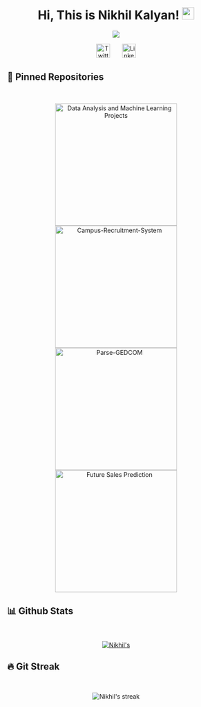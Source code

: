 <h1 align="center">
  Hi, This is Nikhil Kalyan!
  <img src="https://media.giphy.com/media/hvRJCLFzcasrR4ia7z/giphy.gif" width="28">
</h1>

<!-- Typing SVG by DenverCoder1 - https://github.com/DenverCoder1/readme-typing-svg -->
<p align="center">
  <a href="https://github.com/DenverCoder1/readme-typing-svg"><img src="https://readme-typing-svg.herokuapp.com/?lines=Machine+Learning+Engineer;Full+Stack+Developer&color=F85D7F&center=true&width=400&height=50"></a>
</p>

<!-- Social icons section -->
<p align="center">
  <a href="https://twitter.com/NikhilK48448910"><img width="32px" alt="Twitter" title="Twitter" src="https://i.imgur.com/OXZM1L6.png"/></a>
  &#8287;&#8287;&#8287;&#8287;&#8287;
  <a href="https://www.linkedin.com/in/nikhilkalyan/"><img width="32px" alt="LinkedIn" title="LinkedIn" src="https://i.imgur.com/RIefvk9.png"/></a>
</p>


## 📘 Pinned Repositories
<br>
<p align="center">
  <a href="https://github.com/starkworld/Data-Analysis-and-Machine-Learning-Projects"><img width="282" src="https://denvercoder1-github-readme-stats.vercel.app/api/pin/?username=starkworld&repo=Data-Analysis-and-Machine-Learning-Projects&theme=react&bg_color=1F222E&title_color=F85D7F&icon_color=F8D866&hide_border=true&show_icons=true" alt="Data Analysis and Machine Learning Projects"></a> 
  <a href="https://github.com/starkworld/Campus-Recruitment-System"><img width="282" src="https://denvercoder1-github-readme-stats.vercel.app/api/pin/?username=starkworld&repo=Campus-Recruitment-System&theme=react&bg_color=1F222E&title_color=F85D7F&icon_color=F8D866&hide_border=true&show_icons=true" alt="Campus-Recruitment-System"></a>
  <a href="https://github.com/starkworld/Parse-GEDCOM"><img width="282" src="https://denvercoder1-github-readme-stats.vercel.app/api/pin/?username=starkworld&repo=fParse-GEDCOM&theme=react&bg_color=1F222E&title_color=F85D7F&icon_color=F8D866&hide_border=true&show_icons=true" alt="Parse-GEDCOM"></a> 
  <a href="https://github.com/starkworld/Future-Sales-Prediction"><img width="282" src="https://denvercoder1-github-readme-stats.vercel.app/api/pin/?username=starkworld&repo=Future-Sales-Prediction&theme=react&bg_color=1F222E&title_color=F85D7F&icon_color=F8D866&hide_border=true&show_icons=true" alt="Future Sales Prediction"></a>
  <!--
  <a href="https://github.com/abhigyan2311/dog-breed-classifier"><img width="282" src="https://denvercoder1-github-readme-stats.vercel.app/api/pin/?username=starkworld&repo=dog-breed-classifier&theme=react&bg_color=1F222E&title_color=F85D7F&icon_color=F8D866&hide_border=true&show_icons=true" alt="Dog Breed Classifier"></a>
  <a href="https://github.com/abhigyan2311/helloMark"><img width="282" src="https://denvercoder1-github-readme-stats.vercel.app/api/pin/?username=starkworld&repo=helloMark&theme=react&bg_color=1F222E&title_color=F85D7F&icon_color=F8D866&hide_border=true&show_icons=true" alt="Hello Mark"></a>
</p> -->

## 📊 Github Stats
<br>
<p align="center">
  <a href="https://github.com/anuraghazra/github-readme-stats">
    <img alt=Nikhil's Github Stats" src="https://denvercoder1-github-readme-stats.vercel.app/api?username=starkworld&show_icons=true&count_private=true&theme=react&hide_border=true&bg_color=1F222E&title_color=F85D7F&icon_color=F8D866" />
  </a>
</p>

## 🔥 Git Streak
<br>
<p align="center">
    <img title="🔥 Get streak stats for your profile at git.io/streak-stats" alt="Nikhil's streak" src="https://github-readme-streak-stats.herokuapp.com/?user=starkworld&theme=monokai-metallian&hide_border=true"/>
</p>


<!--
**starkworld/starkworld** is a ✨ _special_ ✨ repository because its `README.md` (this file) appears on your GitHub profile.

Here are some ideas to get you started:

- 🔭 I’m currently working on ...
- 🌱 I’m currently learning ...
- 👯 I’m looking to collaborate on ...
- 🤔 I’m looking for help with ...
- 💬 Ask me about ...
- 📫 How to reach me: ...
- 😄 Pronouns: ...
- ⚡ Fun fact: ...
-->
